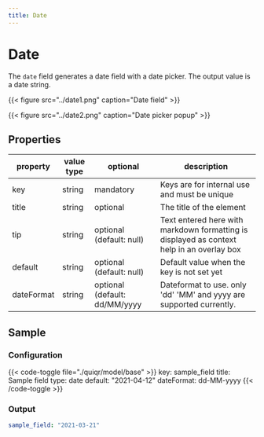 ```yaml
---
title: Date
---
```


# Date

The `date` field generates a date field with a date picker. The output value is
a date string.

{{< figure src="../date1.png" caption="Date field" >}}

{{< figure src="../date2.png" caption="Date picker popup" >}}

## Properties

| property   | value type | optional                      | description                                                                               |
|------------|------------|-------------------------------|-------------------------------------------------------------------------------------------|
| key        | string     | mandatory                     | Keys are for internal use and must be unique                                              |
| title      | string     | optional                      | The title of the element                                                                  |
| tip        | string     | optional (default: null)      | Text entered here with markdown formatting is displayed as context help in an overlay box |
| default    | string     | optional (default: null)      | Default value when the key is not set yet                                                 |
| dateFormat | string     | optional (default: dd/MM/yyyy | Dateformat to use. only 'dd' 'MM' and yyyy are supported currently.                       |


## Sample

### Configuration

{{< code-toggle file="./quiqr/model/base" >}}
key: sample_field
title: Sample field
type: date
default: "2021-04-12"
dateFormat: dd-MM-yyyy
{{< /code-toggle >}}

### Output

```yaml
sample_field: "2021-03-21"
```
